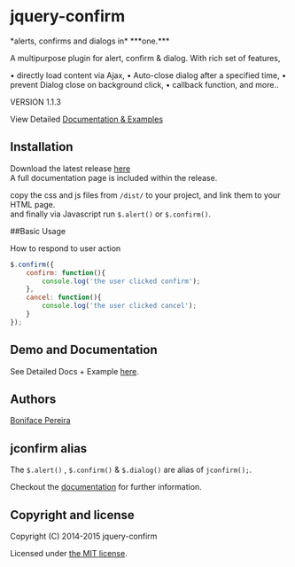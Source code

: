 <h1>jquery-confirm </h1>
*alerts, confirms and dialogs in* ***one.***

A multipurpose plugin for alert, confirm & dialog.
With rich set of features,

&bull; directly load content via Ajax,
&bull; Auto-close dialog after a specified time,
&bull; prevent Dialog close on background click,
&bull; callback function, and more..

VERSION 1.1.3

View Detailed [Documentation & Examples](http://craftpip.github.io/jquery-confirm)

## Installation

Download the latest release [here](https://github.com/craftpip/jquery-confirm/archive/master.zip)<br>
A full documentation page is included within the release.

copy the css and js files from `/dist/` to your project, and link them to your HTML page.<br>
and finally via Javascript run `$.alert()` or `$.confirm()`.

##Basic Usage

How to respond to user action
```js
$.confirm({
	confirm: function(){
		console.log('the user clicked confirm');
	},
	cancel: function(){
		console.log('the user clicked cancel');
	}
});
```

## Demo and Documentation

See Detailed Docs + Example [here](http://craftpip.github.io/jquery-confirm).

## Authors

[Boniface Pereira](https://github.com/craftpip)

## jconfirm alias

The `$.alert()` , `$.confirm()` & `$.dialog()` are alias of `jconfirm();`.

Checkout the [documentation](http://craftpip.github.io/jquery-confirm) for further information.

## Copyright and license

Copyright (C) 2014-2015 jquery-confirm

Licensed under [the MIT license](LICENSE).
